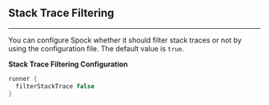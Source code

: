 ## Stack Trace Filtering
----
You can configure Spock whether it should filter stack traces or not by using the configuration file. The default value is `true`.

**Stack Trace Filtering Configuration**

```groovy
runner {
  filterStackTrace false
}
```
